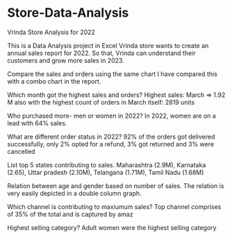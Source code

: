 # Store-Data-Analysis
Vrinda Store Analysis for 2022


This is a Data Analysis project in Excel
Vrinda store wants to create an annual sales report for 2022. So that, Vrinda can understand their customers and grow more sales in 2023.

Compare the sales and orders using the same chart
I have compared this with a combo chart in the report.

Which month got the highest sales and orders?
Highest sales: March => 1.92 M also with the highest count of orders in March itself: 2819 units

Who purchased more- men or women in 2022?
In 2022, women are on a lead with 64% sales.

What are different order status in 2022?
92% of the orders got delivered successfully, only 2% opted for a refund, 3% got returned and 3% were cancelled

List top 5 states contributing to sales.
Maharashtra (2.9M), Karnataka (2.65), Uttar pradesh (2.10M), Telangana (1.71M), Tamil Nadu (1.68M)

Relation between age and gender based on number of sales.
The relation is very easily depicted in a double column graph.

Which channel is contributing to maxiumum sales?
Top channel comprises of 35% of the total and is captured by amaz

Highest selling category?
Adult women were the highest selling category


